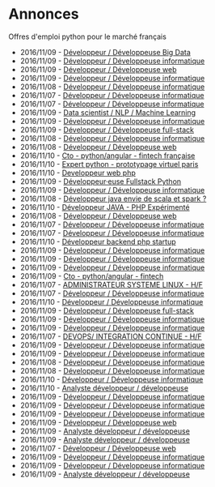 # Annonces

Offres d'emploi python pour le marché français

* 2016/11/09 - [Développeur / Développeuse Big Data](http://www.pyjobs.fr/jobs/details/4024/developpeur-developpeuse-big-data "Développeur / Développeuse Big Data")
* 2016/11/09 - [Développeur / Développeuse informatique](http://www.pyjobs.fr/jobs/details/4025/developpeur-developpeuse-informatique "Développeur / Développeuse informatique")
* 2016/11/09 - [Développeur / Développeuse web](http://www.pyjobs.fr/jobs/details/4023/developpeur-developpeuse-web "Développeur / Développeuse web")
* 2016/11/09 - [Développeur / Développeuse informatique](http://www.pyjobs.fr/jobs/details/4022/developpeur-developpeuse-informatique "Développeur / Développeuse informatique")
* 2016/11/08 - [Développeur / Développeuse informatique](http://www.pyjobs.fr/jobs/details/4010/developpeur-developpeuse-informatique "Développeur / Développeuse informatique")
* 2016/11/07 - [Développeur / Développeuse informatique](http://www.pyjobs.fr/jobs/details/3990/developpeur-developpeuse-informatique "Développeur / Développeuse informatique")
* 2016/11/07 - [Développeur / Développeuse informatique](http://www.pyjobs.fr/jobs/details/4003/developpeur-developpeuse-informatique "Développeur / Développeuse informatique")
* 2016/11/09 - [Data scientist / NLP / Machine Learning](http://www.pyjobs.fr/jobs/details/4041/data-scientist-nlp-machine-learning "Data scientist / NLP / Machine Learning")
* 2016/11/09 - [Développeur / Développeuse informatique](http://www.pyjobs.fr/jobs/details/4021/developpeur-developpeuse-informatique "Développeur / Développeuse informatique")
* 2016/11/09 - [Développeur / Développeuse full-stack](http://www.pyjobs.fr/jobs/details/4042/developpeur-developpeuse-full-stack "Développeur / Développeuse full-stack")
* 2016/11/08 - [Développeur / Développeuse informatique](http://www.pyjobs.fr/jobs/details/4008/developpeur-developpeuse-informatique "Développeur / Développeuse informatique")
* 2016/11/08 - [Développeur / Développeuse web](http://www.pyjobs.fr/jobs/details/4009/developpeur-developpeuse-web "Développeur / Développeuse web")
* 2016/11/10 - [Cto - python/angular - fintech française](http://www.pyjobs.fr/jobs/details/4049/cto-python-angular-fintech-francaise "Cto - python/angular - fintech française")
* 2016/11/10 - [Expert python - prototypage virtuel paris](http://www.pyjobs.fr/jobs/details/4050/expert-python-prototypage-virtuel-paris "Expert python - prototypage virtuel paris")
* 2016/11/10 - [Developpeur web php](http://www.pyjobs.fr/jobs/details/4048/developpeur-web-php "Developpeur web php")
* 2016/11/09 - [Développeur·euse Fullstack Python](http://www.pyjobs.fr/jobs/details/4039/developpeur-euse-fullstack-python "Développeur·euse Fullstack Python")
* 2016/11/09 - [Développeur / Développeuse informatique](http://www.pyjobs.fr/jobs/details/4040/developpeur-developpeuse-informatique "Développeur / Développeuse informatique")
* 2016/11/08 - [Développeur java envie de scala et spark ?](http://www.pyjobs.fr/jobs/details/4006/developpeur-java-envie-de-scala-et-spark "Développeur java envie de scala et spark ?")
* 2016/11/10 - [Développeur JAVA - PHP Expérimenté](http://www.pyjobs.fr/jobs/details/4047/developpeur-java-php-experimente "Développeur JAVA - PHP Expérimenté")
* 2016/11/08 - [Développeur / Développeuse web](http://www.pyjobs.fr/jobs/details/4007/developpeur-developpeuse-web "Développeur / Développeuse web")
* 2016/11/07 - [Développeur / Développeuse informatique](http://www.pyjobs.fr/jobs/details/4000/developpeur-developpeuse-informatique "Développeur / Développeuse informatique")
* 2016/11/07 - [Développeur / Développeuse informatique](http://www.pyjobs.fr/jobs/details/3998/developpeur-developpeuse-informatique "Développeur / Développeuse informatique")
* 2016/11/10 - [Développeur backend php startup](http://www.pyjobs.fr/jobs/details/4046/developpeur-backend-php-startup "Développeur backend php startup")
* 2016/11/09 - [Développeur / Développeuse informatique](http://www.pyjobs.fr/jobs/details/4020/developpeur-developpeuse-informatique "Développeur / Développeuse informatique")
* 2016/11/09 - [Développeur / Développeuse informatique](http://www.pyjobs.fr/jobs/details/4019/developpeur-developpeuse-informatique "Développeur / Développeuse informatique")
* 2016/11/09 - [Développeur / Développeuse informatique](http://www.pyjobs.fr/jobs/details/4018/developpeur-developpeuse-informatique "Développeur / Développeuse informatique")
* 2016/11/09 - [Cto - python/angular - fintech](http://www.pyjobs.fr/jobs/details/4037/cto-python-angular-fintech "Cto - python/angular - fintech")
* 2016/11/07 - [ADMINISTRATEUR SYSTEME LINUX - H/F](http://www.pyjobs.fr/jobs/details/3997/administrateur-systeme-linux-h-f "ADMINISTRATEUR SYSTEME LINUX - H/F")
* 2016/11/07 - [Développeur / Développeuse informatique](http://www.pyjobs.fr/jobs/details/4005/developpeur-developpeuse-informatique "Développeur / Développeuse informatique")
* 2016/11/10 - [Développeur / Développeuse informatique](http://www.pyjobs.fr/jobs/details/4045/developpeur-developpeuse-informatique "Développeur / Développeuse informatique")
* 2016/11/09 - [Développeur / Développeuse full-stack](http://www.pyjobs.fr/jobs/details/4015/developpeur-developpeuse-full-stack "Développeur / Développeuse full-stack")
* 2016/11/09 - [Développeur / Développeuse informatique](http://www.pyjobs.fr/jobs/details/4017/developpeur-developpeuse-informatique "Développeur / Développeuse informatique")
* 2016/11/09 - [Développeur / Développeuse informatique](http://www.pyjobs.fr/jobs/details/4038/developpeur-developpeuse-informatique "Développeur / Développeuse informatique")
* 2016/11/07 - [DEVOPS/ INTEGRATION CONTINUE - H/F](http://www.pyjobs.fr/jobs/details/3996/devops-integration-continue-h-f "DEVOPS/ INTEGRATION CONTINUE - H/F")
* 2016/11/09 - [Développeur / Développeuse informatique](http://www.pyjobs.fr/jobs/details/4036/developpeur-developpeuse-informatique "Développeur / Développeuse informatique")
* 2016/11/09 - [Développeur / Développeuse informatique](http://www.pyjobs.fr/jobs/details/4016/developpeur-developpeuse-informatique "Développeur / Développeuse informatique")
* 2016/11/08 - [Développeur / Développeuse informatique](http://www.pyjobs.fr/jobs/details/4014/developpeur-developpeuse-informatique "Développeur / Développeuse informatique")
* 2016/11/08 - [Développeur / Développeuse informatique](http://www.pyjobs.fr/jobs/details/4013/developpeur-developpeuse-informatique "Développeur / Développeuse informatique")
* 2016/11/10 - [Développeur / Développeuse informatique](http://www.pyjobs.fr/jobs/details/4044/developpeur-developpeuse-informatique "Développeur / Développeuse informatique")
* 2016/11/10 - [Analyste développeur / développeuse](http://www.pyjobs.fr/jobs/details/4043/analyste-developpeur-developpeuse "Analyste développeur / développeuse")
* 2016/11/09 - [Développeur / Développeuse informatique](http://www.pyjobs.fr/jobs/details/4035/developpeur-developpeuse-informatique "Développeur / Développeuse informatique")
* 2016/11/09 - [Développeur / Développeuse informatique](http://www.pyjobs.fr/jobs/details/4032/developpeur-developpeuse-informatique "Développeur / Développeuse informatique")
* 2016/11/09 - [Développeur / Développeuse informatique](http://www.pyjobs.fr/jobs/details/4034/developpeur-developpeuse-informatique "Développeur / Développeuse informatique")
* 2016/11/09 - [Développeur / Développeuse web](http://www.pyjobs.fr/jobs/details/4030/developpeur-developpeuse-web "Développeur / Développeuse web")
* 2016/11/09 - [Analyste développeur / développeuse](http://www.pyjobs.fr/jobs/details/4033/analyste-developpeur-developpeuse "Analyste développeur / développeuse")
* 2016/11/09 - [Analyste développeur / développeuse](http://www.pyjobs.fr/jobs/details/4031/analyste-developpeur-developpeuse "Analyste développeur / développeuse")
* 2016/11/07 - [Développeur / Développeuse web](http://www.pyjobs.fr/jobs/details/3994/developpeur-developpeuse-web "Développeur / Développeuse web")
* 2016/11/09 - [Développeur / Développeuse informatique](http://www.pyjobs.fr/jobs/details/4026/developpeur-developpeuse-informatique "Développeur / Développeuse informatique")
* 2016/11/09 - [Développeur / Développeuse informatique](http://www.pyjobs.fr/jobs/details/4028/developpeur-developpeuse-informatique "Développeur / Développeuse informatique")
* 2016/11/09 - [Analyste développeur / développeuse](http://www.pyjobs.fr/jobs/details/4027/analyste-developpeur-developpeuse "Analyste développeur / développeuse")

